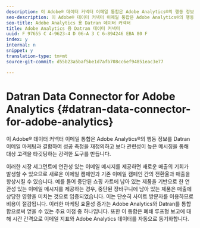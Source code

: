 ```yaml
---
description: 이 Adobe® 데이터 커넥터 이메일 통합은 Adobe Analytics®의 행동 정보를 Datran 이메일 마케팅과 결합하여 성공 측정을 재정의하고 보다 관련성이 높은 메시징을 통해 대상 고객을 타깃팅하는 강력한 도구를 만듭니다.
seo-description: 이 Adobe® 데이터 커넥터 이메일 통합은 Adobe Analytics®의 행동 정보를 Datran 이메일 마케팅과 결합하여 성공 측정을 재정의하고 보다 관련성이 높은 메시징을 통해 대상 고객을 타깃팅하는 강력한 도구를 만듭니다.
seo-title: Adobe Analytics 용 Datran 데이터 커넥터
title: Adobe Analytics 용 Datran 데이터 커넥터
uuid: F 97655 C 4-9623-4 D 06-A 3 C 6-894246 EBA 80 F
index: y
internal: n
snippet: y
translation-type: tm+mt
source-git-commit: d55b23a5baf5be1d7afb708cc6ef94851eac3e77

---
```



# Datran Data Connector for Adobe Analytics {#datran-data-connector-for-adobe-analytics}

이 Adobe® 데이터 커넥터 이메일 통합은 Adobe Analytics®의 행동 정보를 Datran 이메일 마케팅과 결합하여 성공 측정을 재정의하고 보다 관련성이 높은 메시징을 통해 대상 고객을 타깃팅하는 강력한 도구를 만듭니다.

이러한 시장 세그먼트에 연관성 있는 이메일 메시지를 제공하면 새로운 매출의 기회가 발생할 수 있으므로 새로운 이메일 캠페인과 기존 이메일 캠페인 간의 전환율과 매출을 향상시킬 수 있습니다. 예를 들어 중단된 쇼핑 카트에 남아 있는 제품을 기반으로 한 연관성 있는 이메일 메시지를 제공하는 경우, 중단된 장바구니에 남아 있는 제품은 매출에 상당한 영향을 미치는 것으로 입증되었습니다. 이는 단순히 사이트 방문자를 이용하므로 비용이 절감됩니다. 이러한 마케팅 효율성 증가는 Adobe Analytics와 Datran를 통합함으로써 얻을 수 있는 주요 이점 중 하나입니다. 또한 이 통합은 폐쇄 루프형 보고에 대해 시간 간격으로 이메일 지표와 Adobe Analytics 데이터를 자동으로 동기화합니다.
